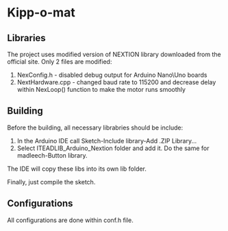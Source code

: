 # Kipp-o-mat

## Libraries
The project uses modified version of NEXTION library downloaded from the official site. Only 2 files are modified:
1. NexConfig.h - disabled debug output for Arduino Nano\Uno boards
2. NextHardware.cpp - changed baud rate to 115200 and decrease delay within NexLoop() function to make the motor runs smoothly

## Building
Before the building, all necessary librabries should be include:
1. In the Arduino IDE call Sketch-Include library-Add .ZIP Library...
2. Select ITEADLIB_Arduino_Nextion folder and add it. Do the same for madleech-Button library.

The IDE will copy these libs into its own lib folder.

Finally, just compile the sketch.

## Configurations
All configurations are done within conf.h file.